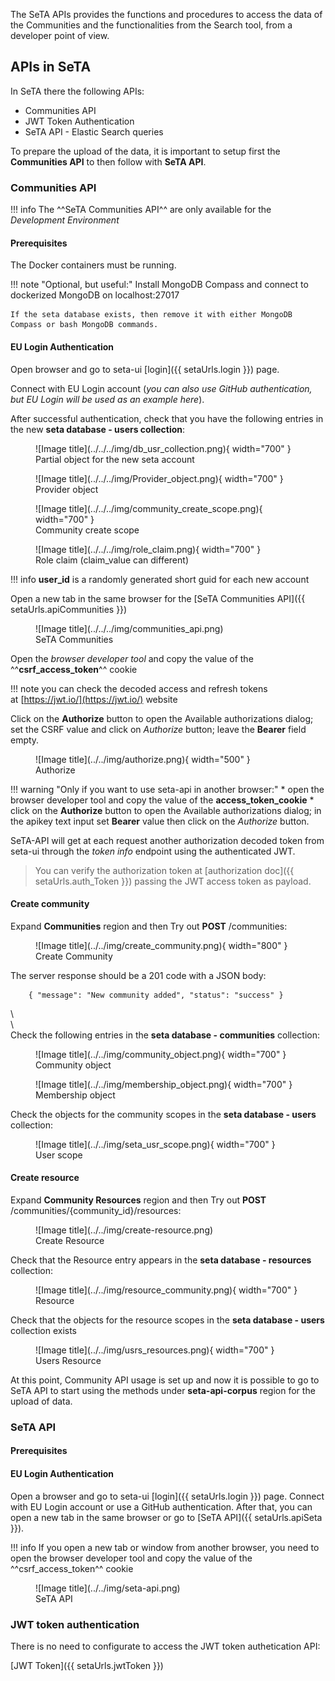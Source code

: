The SeTA APIs provides the functions and procedures to access the data of the Communities and the functionalities from the Search tool, from a developer point of view.

## APIs in SeTA

In SeTA there the following APIs:   
- Communities API       
- JWT Token Authentication                
- SeTA API - Elastic Search queries                 


To prepare the upload of the data, it is important to setup first the **Communities API** to then follow with **SeTA API**.

### Communities API 

!!! info
    The ^^SeTA Communities API^^ are only available for the *Development Environment*

#### Prerequisites

The Docker containers must be running.

!!! note "Optional, but useful:" 
    Install MongoDB Compass and connect to dockerized MongoDB on localhost:27017

    If the seta database exists, then remove it with either MongoDB Compass or bash MongoDB commands.

#### EU Login Authentication

Open browser and go to seta-ui [login]({{ setaUrls.login }}) page.

Connect with EU Login account (*you can also use GitHub authentication, but EU Login will be used as an example here*).

After successful authentication, check that you have the following entries in the new **seta database - users collection**:      

<figure markdown>
![Image title](../../../img/db_usr_collection.png){ width="700" }
<figcaption>Partial object for the new seta account</figcaption>
</figure>

<figure markdown>
![Image title](../../../img/Provider_object.png){ width="700" }
<figcaption>Provider object</figcaption>
</figure>

<figure markdown>
![Image title](../../../img/community_create_scope.png){ width="700" }
<figcaption>Community create scope</figcaption>
</figure>

<figure markdown>
![Image title](../../../img/role_claim.png){ width="700" }
<figcaption>Role claim (claim_value can different)</figcaption>
</figure>

!!! info
    **user_id** is a randomly generated short guid for each new account


Open a new tab in the same browser for the [SeTA Communities API]({{ setaUrls.apiCommunities }})

<figure markdown>
![Image title](../../../img/communities_api.png)
<figcaption>SeTA Communities</figcaption>
</figure>


Open the *browser developer tool* and copy the value of the ^^**csrf_access_token**^^ cookie

!!! note
    you can check the decoded access and refresh tokens at [https://jwt.io/](https://jwt.io/) website

Click on the **Authorize** button to open the Available authorizations dialog; set the CSRF value and click on *Authorize* button; leave the **Bearer** field empty.

<figure markdown>
![Image title](../../img/authorize.png){ width="500" }
<figcaption>Authorize</figcaption>
</figure>

!!! warning "Only if you want to use seta-api in another browser:"
    * open the browser developer tool and copy the value of the **access_token_cookie**
    * click on the **Authorize** button to open the Available authorizations dialog; in the apikey text input set **Bearer** value then click on the *Authorize* button.

SeTA-API will get at each request another authorization decoded token from seta-ui through the *token info* endpoint using the authenticated JWT.

> You can verify the authorization token at [authorization doc]({{ setaUrls.auth_Token }}) passing the JWT access token as payload.


#### Create community

Expand **Communities** region and then Try out **POST** /communities:

<figure markdown>
![Image title](../../img/create_community.png){ width="800" }
<figcaption>Create Community</figcaption>
</figure>

The server response should be a 201 code with a JSON body:
```
    { "message": "New community added", "status": "success" }
```
\     
\     
Check the following entries in the **seta database - communities** collection:

<figure markdown>
![Image title](../../img/community_object.png){ width="700" }
<figcaption>Community object</figcaption>
</figure>

<figure markdown>
![Image title](../../img/membership_object.png){ width="700" }
<figcaption>Membership object</figcaption>
</figure>

Check the objects for the community scopes in the **seta database - users** collection:

<figure markdown>
![Image title](../../img/seta_usr_scope.png){ width="700" }
<figcaption>User scope</figcaption>
</figure>

#### Create resource

Expand **Community Resources** region and then Try out **POST** /communities/{community_id}/resources:

<figure markdown>
![Image title](../../img/create-resource.png)
<figcaption>Create Resource</figcaption>
</figure>

Check that the Resource entry appears in the **seta database - resources** collection:

<figure markdown>
![Image title](../../img/resource_community.png){ width="700" }
<figcaption>Resource</figcaption>
</figure>

Check that the objects for the resource scopes in the **seta database - users** collection exists

<figure markdown>
![Image title](../../img/usrs_resources.png){ width="700" }
<figcaption>Users Resource</figcaption>
</figure>

At this point, Community API usage is set up and now it is possible to go to SeTA API to start using the methods under **seta-api-corpus** region for the upload of data.

### SeTA API

#### Prerequisites

#### EU Login Authentication

Open a browser and go to seta-ui [login]({{ setaUrls.login }}) page. Connect with EU Login account or use a GitHub authentication. After that, you can open a new tab in the same browser or go to [SeTA API]({{ setaUrls.apiSeta }}).


!!! info
    If you open a new tab or window from another browser, you need to open the browser developer tool and copy the value of the ^^csrf_access_token^^ cookie 

<figure markdown>
![Image title](../../img/seta-api.png)
<figcaption>SeTA API</figcaption>
</figure>

### JWT token authentication
There is no need to configurate to access the JWT token authetication API:    
 
[JWT Token]({{ setaUrls.jwtToken }})




